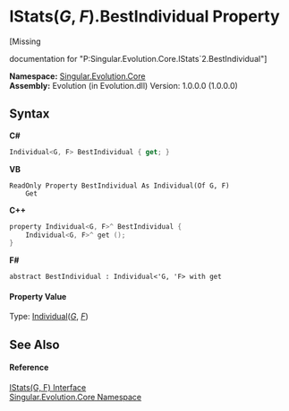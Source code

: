 # IStats(*G*, *F*).BestIndividual Property 
 

\[Missing <summary> documentation for "P:Singular.Evolution.Core.IStats`2.BestIndividual"\]

**Namespace:**&nbsp;<a href="7a43d210-bf66-e44d-0f97-e9e0fe26b1b8">Singular.Evolution.Core</a><br />**Assembly:**&nbsp;Evolution (in Evolution.dll) Version: 1.0.0.0 (1.0.0.0)

## Syntax

**C#**<br />
``` C#
Individual<G, F> BestIndividual { get; }
```

**VB**<br />
``` VB
ReadOnly Property BestIndividual As Individual(Of G, F)
	Get
```

**C++**<br />
``` C++
property Individual<G, F>^ BestIndividual {
	Individual<G, F>^ get ();
}
```

**F#**<br />
``` F#
abstract BestIndividual : Individual<'G, 'F> with get

```


#### Property Value
Type: <a href="afb26626-7779-18a2-0296-c5579e7867df">Individual</a>(<a href="b69bf5a6-967a-3b3b-09c1-85649488a391">*G*</a>, <a href="b69bf5a6-967a-3b3b-09c1-85649488a391">*F*</a>)

## See Also


#### Reference
<a href="b69bf5a6-967a-3b3b-09c1-85649488a391">IStats(G, F) Interface</a><br /><a href="7a43d210-bf66-e44d-0f97-e9e0fe26b1b8">Singular.Evolution.Core Namespace</a><br />